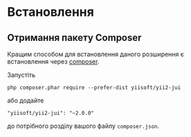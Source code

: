 Встановлення
============

## Отримання пакету Composer

Кращим способом для встановлення даного розширення є встановлення через [composer](http://getcomposer.org/download/).

Запустіть

```
php composer.phar require --prefer-dist yiisoft/yii2-jui
```

або додайте

```
"yiisoft/yii2-jui": "~2.0.0"
```

до потрібного розділу вашого файлу `composer.json`.